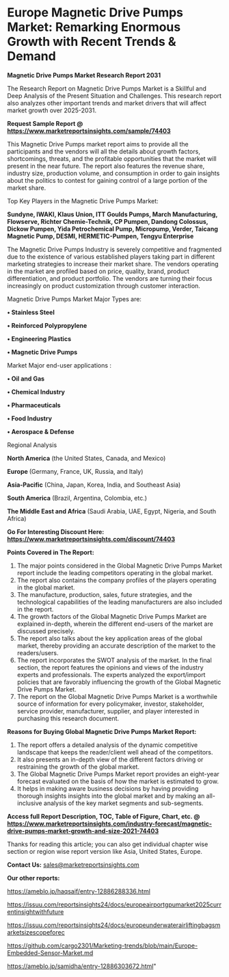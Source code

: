  # Europe Magnetic Drive Pumps Market: Remarking Enormous Growth with Recent Trends & Demand

<strong>Magnetic Drive Pumps Market Research Report 2031</strong>

The Research Report on Magnetic Drive Pumps Market is a Skillful and Deep Analysis of the Present Situation and Challenges. This research report also analyzes other important trends and market drivers that will affect market growth over 2025-2031.

<strong>Request Sample Report @ <a href=https://www.marketreportsinsights.com/sample/74403>https://www.marketreportsinsights.com/sample/74403</a></strong>

This Magnetic Drive Pumps market report aims to provide all the participants and the vendors will all the details about growth factors, shortcomings, threats, and the profitable opportunities that the market will present in the near future. The report also features the revenue share, industry size, production volume, and consumption in order to gain insights about the politics to contest for gaining control of a large portion of the market share.

Top Key Players in the Magnetic Drive Pumps Market:

<strong>Sundyne, IWAKI, Klaus Union, ITT Goulds Pumps, March Manufacturing, Flowserve, Richter Chemie-Technik, CP Pumpen, Dandong Colossus, Dickow Pumpen, Yida Petrochemical Pump, Micropump, Verder, Taicang Magnetic Pump, DESMI, HERMETIC-Pumpen, Tengyu Enterprise</strong>

The Magnetic Drive Pumps Industry is severely competitive and fragmented due to the existence of various established players taking part in different marketing strategies to increase their market share. The vendors operating in the market are profiled based on price, quality, brand, product differentiation, and product portfolio. The vendors are turning their focus increasingly on product customization through customer interaction.

Magnetic Drive Pumps Market Major Types are:

<strong>• Stainless Steel

• Reinforced Polypropylene

• Engineering Plastics

• Magnetic Drive Pumps</strong>

Market Major end-user applications :

<strong>• Oil and Gas

• Chemical Industry

• Pharmaceuticals

• Food Industry

• Aerospace & Defense</strong>

Regional Analysis

</u><strong><b>North America</b></strong> (the United States, Canada, and Mexico)

<strong><b>Europe </b></strong>(Germany, France, UK, Russia, and Italy)

<strong><b>Asia-Pacific</b></strong> (China, Japan, Korea, India, and Southeast Asia)

<strong><b>South America</b></strong> (Brazil, Argentina, Colombia, etc.)

<strong><b>The Middle East and Africa</b></strong> (Saudi Arabia, UAE, Egypt, Nigeria, and South Africa)

<strong>Go For Interesting Discount Here: <a href=https://www.marketreportsinsights.com/discount/74403>https://www.marketreportsinsights.com/discount/74403</a></strong>

<strong>Points Covered in The Report:</strong>
<ol>
  <li>The major points considered in the Global Magnetic Drive Pumps Market report include the leading competitors operating in the global market.</li>
  <li>The report also contains the company profiles of the players operating in the global market.</li>
  <li>The manufacture, production, sales, future strategies, and the technological capabilities of the leading manufacturers are also included in the report.</li>
  <li>The growth factors of the Global Magnetic Drive Pumps Market are explained in-depth, wherein the different end-users of the market are discussed precisely.</li>
  <li>The report also talks about the key application areas of the global market, thereby providing an accurate description of the market to the readers/users.</li>
  <li>The report incorporates the SWOT analysis of the market. In the final section, the report features the opinions and views of the industry experts and professionals. The experts analyzed the export/import policies that are favorably influencing the growth of the Global Magnetic Drive Pumps Market.</li>
  <li>The report on the Global Magnetic Drive Pumps Market is a worthwhile source of information for every policymaker, investor, stakeholder, service provider, manufacturer, supplier, and player interested in purchasing this research document.</li>
</ol>
<strong>Reasons for Buying Global Magnetic Drive Pumps Market Report:</strong>

<ol>
  <li>The report offers a detailed analysis of the dynamic competitive landscape that keeps the reader/client well ahead of the competitors.</li>
  <li>It also presents an in-depth view of the different factors driving or restraining the growth of the global market.</li>
  <li>The Global Magnetic Drive Pumps Market report provides an eight-year forecast evaluated on the basis of how the market is estimated to grow.</li>
  <li>It helps in making aware business decisions by having providing thorough insights insights into the global market and by making an all-inclusive analysis of the key market segments and sub-segments.</li>
</ol>
<strong>Access full Report Description, TOC, Table of Figure, Chart, etc. @ <a href=https://www.marketreportsinsights.com/industry-forecast/magnetic-drive-pumps-market-growth-and-size-2021-74403>https://www.marketreportsinsights.com/industry-forecast/magnetic-drive-pumps-market-growth-and-size-2021-74403</a></strong>


Thanks for reading this article; you can also get individual chapter wise section or region wise report version like Asia, United States, Europe.

<strong>Contact Us:</strong>
sales@marketreportsinsights.com

<strong>Our other reports:</strong>

<a href=https://ameblo.jp/haqsaif/entry-12886288336.html>https://ameblo.jp/haqsaif/entry-12886288336.html</a>

<a href=https://issuu.com/reportsinsights24/docs/europeairportgpumarket2025currentinsightwithfuture>https://issuu.com/reportsinsights24/docs/europeairportgpumarket2025currentinsightwithfuture</a>

<a href=https://issuu.com/reportsinsights24/docs/europeunderwaterairliftingbagsmarketsizescopeforec>https://issuu.com/reportsinsights24/docs/europeunderwaterairliftingbagsmarketsizescopeforec</a>

<a href=https://github.com/cargo2301/Marketing-trends/blob/main/Europe-Embedded-Sensor-Market.md>https://github.com/cargo2301/Marketing-trends/blob/main/Europe-Embedded-Sensor-Market.md</a>

<a href=https://ameblo.jp/samidha/entry-12886303672.html>https://ameblo.jp/samidha/entry-12886303672.html</a>"

